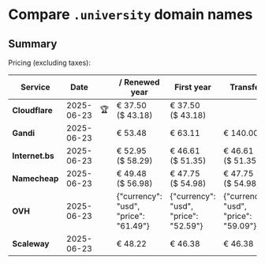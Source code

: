 # Compare `.university` domain names

## Summary

Pricing (excluding taxes):

| Service | Date |  | / Renewed year | First year | Transfer | Restoration |
|--|--|--|--|--|--|--|
| **Cloudflare** | 2025-06-23 | 🏆 | € 37.50<br>($ 43.18) | € 37.50<br>($ 43.18) |  |  |
| **Gandi** | 2025-06-23 |  | € 53.48 | € 63.11 | € 140.00 | € 114.51 |
| **Internet.bs** | 2025-06-23 |  | € 52.95<br>($ 58.29) | € 46.61<br>($ 51.35) | € 46.61<br>($ 51.35) | € 179.29<br>($ 197.49) |
| **Namecheap** | 2025-06-23 |  | € 49.48<br>($ 56.98) | € 47.75<br>($ 54.98) | € 47.75<br>($ 54.98) |  |
| **OVH** | 2025-06-23 |  | {"currency": "usd", "price": "61.49"} | {"currency": "usd", "price": "52.59"} | {"currency": "usd", "price": "59.09"} |  |
| **Scaleway** | 2025-06-23 |  | € 48.22 | € 46.38 | € 46.38 | € 51.74 |
